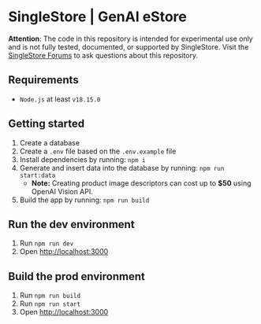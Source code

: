 # SingleStore | GenAI eStore

**Attention**: The code in this repository is intended for experimental use only and is not fully tested, documented, or supported by SingleStore. Visit the [SingleStore Forums](https://www.singlestore.com/forum/) to ask questions about this repository.

## Requirements

- `Node.js` at least `v18.15.0`

## Getting started

1. Create a database
2. Create a `.env` file based on the `.env.example` file
3. Install dependencies by running: `npm i`
4. Generate and insert data into the database by running: `npm run start:data`
   - **Note:** Creating product image descriptors can cost up to **$50** using OpenAI Vision API.
5. Build the app by running: `npm run build`

## Run the dev environment

1. Run `npm run dev`
2. Open [http://localhost:3000](http://localhost:3000)

## Build the prod environment

1. Run `npm run build`
2. Run `npm run start`
3. Open [http://localhost:3000](http://localhost:3000)
